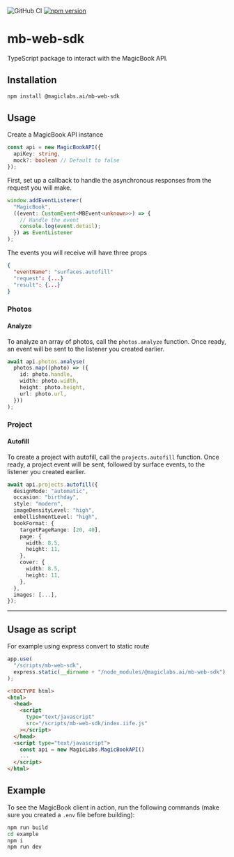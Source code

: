 ![GitHub CI](https://github.com/magiclabs-ai/mb-web-sdk/actions/workflows/ci.yml/badge.svg) [![npm version](https://img.shields.io/npm/v/@magiclabs.ai/mb-web-sdk.svg)](https://www.npmjs.com/package/@magiclabs.ai/mb-web-sdk)

# mb-web-sdk

TypeScript package to interact with the MagicBook API.

## Installation

```bash
npm install @magiclabs.ai/mb-web-sdk
```

## Usage

Create a MagicBook API instance

```ts
const api = new MagicBookAPI({
  apiKey: string,
  mock?: boolean // Default to false
});
```

First, set up a callback to handle the asynchronous responses from the request you will make.

```ts
window.addEventListener(
  "MagicBook",
  ((event: CustomEvent<MBEvent<unknown>>) => {
    // Handle the event
    console.log(event.detail);
  }) as EventListener
);
```

The events you will receive will have three props

```json
{
  "eventName": "surfaces.autofill"
  "request": {...}
  "result": {...}
}
```

### Photos

#### Analyze
To analyze an array of photos, call the `photos.analyze` function. Once ready, an event will be sent to the listener you created earlier.

```ts
await api.photos.analyse(
  photos.map((photo) => ({
    id: photo.handle,
    width: photo.width,
    height: photo.height,
    url: photo.url,
  }))
);
```

### Project

#### Autofill
To create a project with autofill, call the `projects.autofill` function. Once ready, a project event will be sent, followed by surface events, to the listener you created earlier.

```ts
await api.projects.autofill({
  designMode: "automatic",
  occasion: "birthday",
  style: "modern",
  imageDensityLevel: "high",
  embellishmentLevel: "high",
  bookFormat: {
    targetPageRange: [20, 40],
    page: {
      width: 8.5,
      height: 11,
    },
    cover: {
      width: 8.5,
      height: 11,
    },
  },
  images: [...],
});
```

---

## Usage as script

For example using express convert to static route

```js
app.use(
  "/scripts/mb-web-sdk",
  express.static(__dirname + "/node_modules/@magiclabs.ai/mb-web-sdk")
);
```

```html
<!DOCTYPE html>
<html>
  <head>
    <script
      type="text/javascript"
      src="/scripts/mb-web-sdk/index.iife.js"
    ></script>
  </head>
  <script type="text/javascript">
    const api = new MagicLabs.MagicBookAPI()
    ...
  </script>
</html>
```

## Example

To see the MagicBook client in action, run the following commands (make sure you created a `.env` file before building):

```bash
npm run build
cd example
npm i
npm run dev
```
